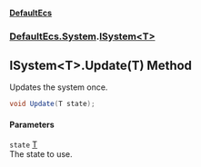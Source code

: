 #### [DefaultEcs](./index.md 'index')
### [DefaultEcs.System](./DefaultEcs-System.md 'DefaultEcs.System').[ISystem&lt;T&gt;](./DefaultEcs-System-ISystem-T-.md 'DefaultEcs.System.ISystem&lt;T&gt;')
## ISystem&lt;T&gt;.Update(T) Method
Updates the system once.  
```C#
void Update(T state);
```
#### Parameters
<a name='DefaultEcs-System-ISystem-T--Update(T)-state'></a>
`state` [T](./DefaultEcs-System-ISystem-T-.md#DefaultEcs-System-ISystem-T--T 'DefaultEcs.System.ISystem&lt;T&gt;.T')  
The state to use.  
  

